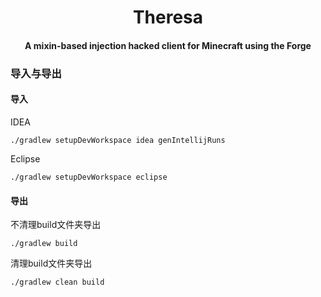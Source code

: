<h1 align="center">Theresa</h1>
<h4 align="center">A mixin-based injection hacked client for Minecraft using the Forge</h4>

### 导入与导出

#### 导入
IDEA

    ./gradlew setupDevWorkspace idea genIntellijRuns
    
Eclipse
    
    ./gradlew setupDevWorkspace eclipse
#### 导出
不清理build文件夹导出

    ./gradlew build

清理build文件夹导出

    ./gradlew clean build
